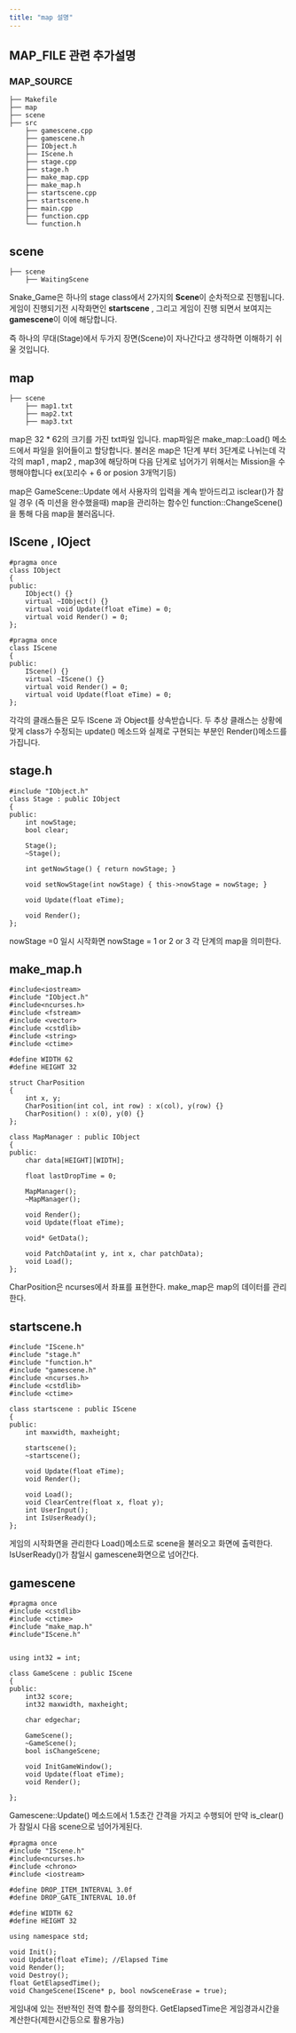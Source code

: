 ```yaml
---
title: "map 설명"
--- 
```


## MAP_FILE 관련 추가설명

### MAP_SOURCE


```
├── Makefile
├── map
├── scene
├── src
    ├── gamescene.cpp
    ├── gamescene.h
    ├── IObject.h
    ├── IScene.h
    ├── stage.cpp
    ├── stage.h
    ├── make_map.cpp
    ├── make_map.h
    ├── startscene.cpp
    ├── startscene.h
    ├── main.cpp
    ├── function.cpp
    └── function.h
```

## scene


```
├── scene
    ├── WaitingScene
```     


Snake_Game은 하나의 stage class에서 2가지의 **Scene**이 순차적으로 진행됩니다. 게임이 진행되기전 시작화면인 **startscene** , 그리고 게임이 진행
되면서 보여지는 **gamescene**이 이에 해당합니다.   

즉 하나의 무대(Stage)에서 두가지 장면(Scene)이 자나간다고 생각하면 이해하기 쉬울 것입니다.


## map


```
├── scene
    ├── map1.txt
    ├── map2.txt
    ├── map3.txt
```     
map은 32 * 62의 크기를 가진 txt파일 입니다. map파일은 make_map::Load() 메소드에서 파일을 읽어들이고 할당합니다. 불러온 map은 1단계 부터
3단계로 나뉘는데 각각의 map1 , map2 , map3에 해당하며 다음 단게로 넘어가기 위해서는 Mission을 수행해야합니다 ex(꼬리수 + 6 or posion 3개먹기등)   

map은 GameScene::Update 에서 사용자의 입력을 계속 받아드리고 isclear()가 참일 경우 (즉 미션을 완수했을때) map을 관리하는 함수인 function::ChangeScene()을 통해 다음 map을 불러옵니다.


## IScene , IOject


```
#pragma once
class IObject
{
public:
	IObject() {}
	virtual ~IObject() {}
	virtual void Update(float eTime) = 0;
	virtual void Render() = 0;
};
````

```
#pragma once
class IScene
{
public:
	IScene() {}
	virtual ~IScene() {}
	virtual void Render() = 0;
	virtual void Update(float eTime) = 0;
};
```
각각의 클래스들은 모두 IScene 과 Object를 상속받습니다. 두 추상 클래스는 상황에맞게 class가 수정되는 update() 메소드와 실제로 구현되는 부분인 Render()메소드를 가집니다.

## stage.h


```
#include "IObject.h"
class Stage : public IObject
{
public:
	int nowStage;
	bool clear;

	Stage();
	~Stage();

	int getNowStage() { return nowStage; }

	void setNowStage(int nowStage) { this->nowStage = nowStage; }

	void Update(float eTime);

	void Render();
};
``` 
nowStage =0 일시 시작화면 nowStage = 1 or 2 or 3  각 단계의 map을 의미한다.

## make_map.h

```
#include<iostream>
#include "IObject.h"
#include<ncurses.h>
#include <fstream>
#include <vector>
#include <cstdlib>
#include <string>
#include <ctime>

#define WIDTH 62
#define HEIGHT 32

struct CharPosition
{
	int x, y;
	CharPosition(int col, int row) : x(col), y(row) {}
	CharPosition() : x(0), y(0) {}
};

class MapManager : public IObject
{
public:
	char data[HEIGHT][WIDTH];

	float lastDropTime = 0;

	MapManager();
	~MapManager();

	void Render();
	void Update(float eTime);

	void* GetData();

	void PatchData(int y, int x, char patchData);
	void Load();
};
```
CharPosition은 ncurses에서 좌표를 표현한다. make_map은 map의 데이터를 관리한다.


## startscene.h

```
#include "IScene.h"
#include "stage.h"
#include "function.h"
#include "gamescene.h"
#include <ncurses.h>
#include <cstdlib>
#include <ctime>

class startscene : public IScene
{
public:
	int maxwidth, maxheight;

	startscene();
	~startscene();

	void Update(float eTime);
	void Render();

	void Load();
	void ClearCentre(float x, float y);
	int UserInput();
	int IsUserReady();
};
```
게임의 시작화면을 관리한다 Load()메소드로 scene을 불러오고 화면에 출력한다. IsUserReady()가 참일시 gamescene화면으로 넘어간다.

## gamescene 

```
#pragma once
#include <cstdlib>
#include <ctime>
#include "make_map.h"
#include"IScene.h"


using int32 = int;

class GameScene : public IScene
{
public:
	int32 score;
	int32 maxwidth, maxheight;

	char edgechar;

	GameScene();
	~GameScene();
	bool isChangeScene;

	void InitGameWindow();
	void Update(float eTime);
	void Render();

};
```
Gamescene::Update() 메소드에서 1.5초간 간격을 가지고 수행되어 만약 is_clear()가 참일시 다음 scene으로 넘어가게된다. 

```
#pragma once
#include "IScene.h"
#include<ncurses.h>
#include <chrono>
#include <iostream>

#define DROP_ITEM_INTERVAL 3.0f
#define DROP_GATE_INTERVAL 10.0f

#define WIDTH 62
#define HEIGHT 32

using namespace std;

void Init();
void Update(float eTime); //Elapsed Time
void Render();
void Destroy();
float GetElapsedTime();
void ChangeScene(IScene* p, bool nowSceneErase = true);
```
게임내에 있는 전반적인 전역 함수를 정의한다. GetElapsedTime은 게임경과시간을 계산한다(제한시간등으로 활용가능)















